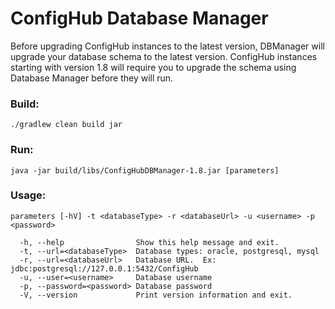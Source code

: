 # ConfigHub Database Manager

Before upgrading ConfigHub instances to the latest version, DBManager will upgrade your database schema to the
latest version.  ConfigHub instances starting with version 1.8 will require you to upgrade the schema using
Database Manager before they will run.

### Build:
`./gradlew clean build jar`

### Run:
`java -jar build/libs/ConfigHubDBManager-1.8.jar [parameters]`

### Usage: 
`parameters [-hV] -t <databaseType> -r <databaseUrl> -u <username> -p <password>`

```
  -h, --help                Show this help message and exit.
  -t, --url=<databaseType>  Database types: oracle, postgresql, mysql
  -r, --url=<databaseUrl>   Database URL.  Ex: jdbc:postgresql://127.0.0.1:5432/ConfigHub
  -u, --user=<username>     Database username  
  -p, --password=<password> Database password
  -V, --version             Print version information and exit.
```
